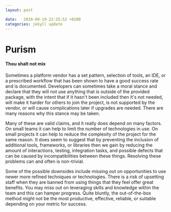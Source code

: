 ```yaml
---
layout: post

date:   2018-09-19 22:25:52 +0100
categories: jekyll update
---
```

Purism
======

#### Thou shalt not mix

Sometimes a platform vendor has a set pattern, selection of tools, an
IDE, or a prescribed workflow that has been shown to have a good success
rate and is documented. Developers can sometimes take a moral stance and
declare that they will not use anything that is outside of the provided
package, with the intent that if it hasn't been included then it's not
needed, will make it harder for others to join the project, is not
supported by the vendor, or will cause complications later if upgrades
are needed. There are many reasons why this stance may be taken.

Many of these are valid claims, and it really does depend on many
factors. On small teams it can help to limit the number of technologies
in use. On small projects it can help to reduce the complexity of the
project for the same reason. It does seem to suggest that by preventing
the inclusion of additional tools, frameworks, or libraries then we gain
by reducing the amount of interactions, testing, integration tasks, and
possible defects that can be caused by incompatibilities between these
things. Resolving these problems can and often is non-trivial.

Some of the possible downsides include missing out on opportunities to
use newer more refined techniques or technologies. There is a risk of
upsetting staff when they are banned from using things that they feel
offer great benefits. You may miss out on leveraging skills and
knowledge within the team and this can hamper progress. Quite bluntly,
the out-of-the-box method might not be the most productive, effective,
reliable, or suitable depending on your metric for success.
